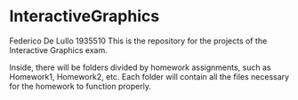 # InteractiveGraphics
Federico De Lullo 1935510
This is the repository for the projects of the Interactive Graphics exam.

Inside, there will be folders divided by homework assignments, such as Homework1, Homework2, etc. Each folder will contain all the files necessary for the homework to function properly.
